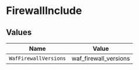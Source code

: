 # FirewallInclude


## Values

| Name                  | Value                 |
| --------------------- | --------------------- |
| `WafFirewallVersions` | waf_firewall_versions |